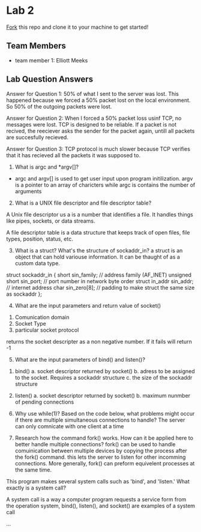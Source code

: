 # Lab 2
[Fork](https://docs.github.com/en/get-started/quickstart/fork-a-repo) this repo and clone it to your machine to get started!

## Team Members
- team member 1: Elliott Meeks

## Lab Question Answers

Answer for Question 1: 
50% of what I sent to the server was lost. This happened because we forced a 50% 
packet lost on the local environment. So 50% of the outgoing packets were lost.

Answer for Question 2:
When I forced a 50% packet loss usinf TCP, no messages were lost. TCP is designed to be reliable. If  a packet is not recived, the reeciever asks the sender for the packet again, untill all packets are succesfully recieved.

Answer for Question 3:
TCP protocol is much slower because TCP verifies that it has recieved all the packets it was supposed to.

1. What is argc and *argv[]?
* argc and argv[] is used to get user input upon program initilization. argv is a pointer to 
an array of charicters while argc is contains the number of arguments


2. What is a UNIX file descriptor and file descriptor table?

A Unix file descriptor us a is a number that identifies a file. It handles things like pipes,
sockets, or data streams.

A file descriptor table is a data structure that keeps track of open files, file types, 
position, status, etc.

     
     
3. What is a struct? What's the structure of sockaddr_in?
a struct is an object that can hold variouse information. It can be thaught of as a custom 
data type.

struct sockaddr_in 
{
  short            sin_family;   // address family (AF_INET)
  unsigned short   sin_port;     // port number in network byte order
  struct in_addr   sin_addr;     // internet address
  char             sin_zero[8];  // padding to make struct the same size as sockaddr
};

     
     
4. What are the input parameters and return value of socket()

 1) Comunication domain
 2) Socket Type
 3) particular socket protocol

 returns the socket descripter as a non negative number. If it fails will return -1



5. What are the input parameters of bind() and listen()?

1) bind()
  a. socket descriptor returned by socket()
  b. adress to be assigned to the socket. Requires a sockaddr structure
  c. the size of the sockaddr structure

2) listen()
  a. socket descriptor returned by socket()
  b. maximum nunmber of pending connections
  

6.  Why use while(1)? Based on the code below, what problems might occur if there are multiple simultaneous connections to handle?
The server can only comnicate with one client at a time


7. Research how the command fork() works. How can it be applied here to 
better handle multiple connections?
 fork() can be used to handle comuinication between multiple devices by copying 
 the process after the fork() command. this lets the server to listen for other 
 incomming connections. More generally, fork() can preform equivelent processes at the same time.
         
         
 This program makes several system calls such as 'bind', and 'listen.' What exactly is a system call?
  
  A system call is a way a computer program requests a service form from the operation system,
  bind(), listen(), and socket() are examples of a system call
 
 
 
...
